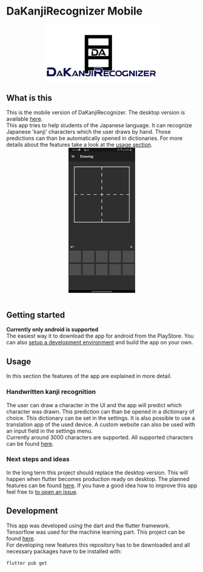 # DaKanjiRecognizer Mobile
<img src="./media/social_preview.png" style="display:block;margin-left:auto;margin-right:auto;" width="60%"/>

## What is this
This is the mobile version of DaKanjiRecognizer.
The desktop version is available [here](https://github.com/CaptainDario/DaKanjiRecognizer-Desktop). </br>
This app tries to help students of the Japanese language.
It can recognize Japanese 'kanji' characters which the user draws by hand.
Those predictions can than be automatically opened in dictionaries.
For more details about the features take a look at the [usage section](#usage).
</br>
<img src="./media/preview.gif" style="display:block;margin-left:auto;margin-right:auto;" width="35%"/>
</br>

## Getting started
**Currently only android is supported** </br>
The easiest way it to download the app for android from the PlayStore.
You can also [setup a development environment](#development) and build the app on your own.

## Usage
In this section the features of the app are explained in more detail.
### Handwritten kanji recognition
The user can draw a character in the UI and the app will predict which character was drawn. This prediction can than be opened in a dictionary of choice. This dictionary can be set in the settings.
It is also possible to use a translation app of the used device.
A custom website can also be used with an input field in the settings menu.</br>
Currently around 3000 characters are supported. 
All supported characters can be found [here](https://github.com/CaptainDario/DaKanjiRecognizer-Mobile/blob/main/assets/labels_CNN_kanji_only.txt).</br>

### Next steps and ideas
In the long term this project should replace the desktop version. This will happen when flutter becomes production ready on desktop.
The planned features can be found [here](https://github.com/CaptainDario/DaKanjiRecognizer-Mobile/projects).
If you have a good idea how to improve this app feel free to [to open an issue](https://github.com/CaptainDario/DaKanjiRecognizer-Mobile/issues).

## Development
This app was developed using the dart and the flutter framework.
Tensorflow was used for the machine learning part.
This project can be found [here](https://github.com/CaptainDario/DaKanjiRecognizer-ML). </br>
For developing new features this repository has to be downloaded and all necessary packages have to be installed with:

```{bash}
flutter pub get
```

